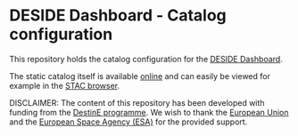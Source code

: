 # DESIDE Dashboard - Catalog configuration

This repository holds the catalog configuration for the [DESIDE Dashboard](https://deside.eox.at/).

The static catalog itself is available [online](https://gtif-cerulean.github.io/deside-catalog/deside/catalog.json) and can easily be viewed for example in the [STAC browser](https://radiantearth.github.io/stac-browser/#/external/gtif-cerulean.github.io/deside-catalog/deside/catalog.json).

DISCLAIMER: The content of this repository has been developed with funding from the [DestinE programme](https://destination-earth.eu/). We wish to thank the [European Union](https://european-union.europa.eu/) and the [European Space Agency (ESA)](https://www.esa.int) for the provided support.
